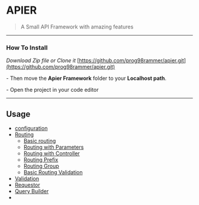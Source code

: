 # APIER
> A Small API Framework with amazing features

---------------

### **How To Install**
*Download Zip file or Clone it*
[https://github.com/prog98rammer/apier.git](https://github.com/prog98rammer/apier.git)

<p> - Then move the <b>Apier Framework</b> folder to your <b>Localhost path</b>.</p>
<p>- Open the project in your code editor</p>

----------------

## <b>Usage</b>
* [configuration](#config-app)
* [Routing](#routing)
	* [Basic routing](#routing-basic)
	* [Routing with Parameters](#routing-with-params)
	* [Routing with Controller](#routing-with-controller)
	* [Routing Prefix](#routing-prefix)
	* [Routing Group](#routing-group)
	* [Basic Routing Validation](#routing-validation)
* [Validation](#validation)
* [Requestor](#requestor)
* [Query Builder](#query-builder)
* 
